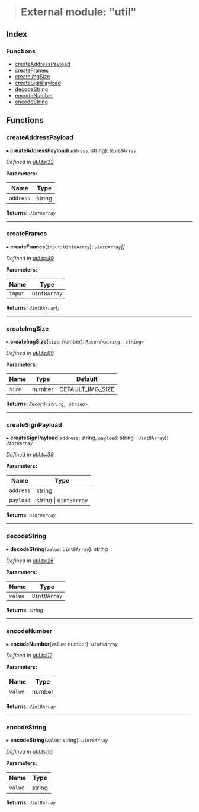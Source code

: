 > # External module: "util"

## Index

### Functions

* [createAddressPayload](_util_.md#createaddresspayload)
* [createFrames](_util_.md#createframes)
* [createImgSize](_util_.md#createimgsize)
* [createSignPayload](_util_.md#createsignpayload)
* [decodeString](_util_.md#decodestring)
* [encodeNumber](_util_.md#encodenumber)
* [encodeString](_util_.md#encodestring)

## Functions

###  createAddressPayload

▸ **createAddressPayload**(`address`: string): *`Uint8Array`*

*Defined in [util.ts:32](https://github.com/polkadot-js/ui/blob/874d297/packages/react-qr/src/util.ts#L32)*

**Parameters:**

Name | Type |
------ | ------ |
`address` | string |

**Returns:** *`Uint8Array`*

___

###  createFrames

▸ **createFrames**(`input`: `Uint8Array`): *`Uint8Array`[]*

*Defined in [util.ts:49](https://github.com/polkadot-js/ui/blob/874d297/packages/react-qr/src/util.ts#L49)*

**Parameters:**

Name | Type |
------ | ------ |
`input` | `Uint8Array` |

**Returns:** *`Uint8Array`[]*

___

###  createImgSize

▸ **createImgSize**(`size`: number): *`Record<string, string>`*

*Defined in [util.ts:69](https://github.com/polkadot-js/ui/blob/874d297/packages/react-qr/src/util.ts#L69)*

**Parameters:**

Name | Type | Default |
------ | ------ | ------ |
`size` | number |  DEFAULT_IMG_SIZE |

**Returns:** *`Record<string, string>`*

___

###  createSignPayload

▸ **createSignPayload**(`address`: string, `payload`: string | `Uint8Array`): *`Uint8Array`*

*Defined in [util.ts:39](https://github.com/polkadot-js/ui/blob/874d297/packages/react-qr/src/util.ts#L39)*

**Parameters:**

Name | Type |
------ | ------ |
`address` | string |
`payload` | string \| `Uint8Array` |

**Returns:** *`Uint8Array`*

___

###  decodeString

▸ **decodeString**(`value`: `Uint8Array`): *string*

*Defined in [util.ts:26](https://github.com/polkadot-js/ui/blob/874d297/packages/react-qr/src/util.ts#L26)*

**Parameters:**

Name | Type |
------ | ------ |
`value` | `Uint8Array` |

**Returns:** *string*

___

###  encodeNumber

▸ **encodeNumber**(`value`: number): *`Uint8Array`*

*Defined in [util.ts:12](https://github.com/polkadot-js/ui/blob/874d297/packages/react-qr/src/util.ts#L12)*

**Parameters:**

Name | Type |
------ | ------ |
`value` | number |

**Returns:** *`Uint8Array`*

___

###  encodeString

▸ **encodeString**(`value`: string): *`Uint8Array`*

*Defined in [util.ts:16](https://github.com/polkadot-js/ui/blob/874d297/packages/react-qr/src/util.ts#L16)*

**Parameters:**

Name | Type |
------ | ------ |
`value` | string |

**Returns:** *`Uint8Array`*